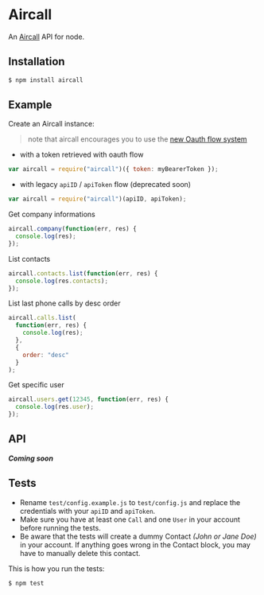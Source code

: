 # Aircall

An [Aircall](http://aircall.io) API for node.

## Installation

```bash
$ npm install aircall
```

## Example

Create an Aircall instance:

> note that aircall encourages you to use the [new Oauth flow system](https://developer.aircall.io/api-references/#authentication)

- with a token retrieved with oauth flow

```javascript
var aircall = require("aircall")({ token: myBearerToken });
```

- with legacy `apiID` / `apiToken` flow (deprecated soon)

```javascript
var aircall = require("aircall")(apiID, apiToken);
```

Get company informations

```javascript
aircall.company(function(err, res) {
  console.log(res);
});
```

List contacts

```javascript
aircall.contacts.list(function(err, res) {
  console.log(res.contacts);
});
```

List last phone calls by desc order

```javascript
aircall.calls.list(
  function(err, res) {
    console.log(res);
  },
  {
    order: "desc"
  }
);
```

Get specific user

```javascript
aircall.users.get(12345, function(err, res) {
  console.log(res.user);
});
```

## API

**_Coming soon_**

## Tests

- Rename `test/config.example.js` to `test/config.js` and replace the credentials with your `apiID` and `apiToken`.
- Make sure you have at least one `Call` and one `User` in your account before running the tests.
- Be aware that the tests will create a dummy Contact _(John or Jane Doe)_ in your account. If anything goes wrong in the Contact block, you may have to manually delete this contact.

This is how you run the tests:

```bash
$ npm test
```
